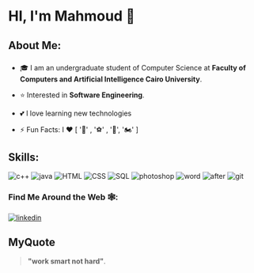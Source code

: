 # HI, I'm Mahmoud 👋

## About Me:
###
* 🎓 I am an undergraduate student of Computer Science at **Faculty of Computers and Artificial Intelligence Cairo University**.

* ⭐️ Interested in __Software Engineering__.

* 💕 I love learning new technologies

* ⚡ Fun Facts: I ❤️ [ '📖' , '⚽' , '🎥', '🏍️' ]


## Skills:
![c++](https://img.icons8.com/color/48/000000/c-plus-plus-logo.png)
![java](https://img.icons8.com/ios-filled/50/000000/java-coffee-cup-logo--v1.png)
![HTML](https://img.icons8.com/color/48/000000/html-5.png)
![CSS](https://img.icons8.com/color/48/000000/css3.png)
![SQL](https://img.icons8.com/ios-filled/50/000000/sql.png)
![photoshop](https://img.icons8.com/fluent/48/000000/adobe-photoshop.png)
![word](https://img.icons8.com/color/48/000000/office-365.png)
![after](https://img.icons8.com/fluent/48/000000/adobe-after-effects.png)
![git](https://img.icons8.com/color/48/000000/git.png)


### Find Me Around the Web 🕸️:
[![linkedin](https://icon-icons.com/icons2/679/PNG/32/linkedin_icon-icons.com_60955.png)](https://www.linkedin.com/in/mahmoud-yossry-493084155/)

## MyQuote
> __"work smart not hard"__.
